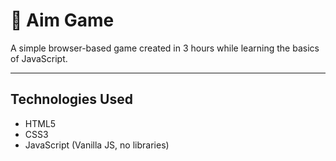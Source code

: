 # 🎯 Aim Game

A simple browser-based game created in 3 hours while learning the basics of JavaScript.

---

## Technologies Used

-  HTML5  
-  CSS3  
-  JavaScript (Vanilla JS, no libraries)
